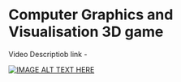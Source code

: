 # Computer Graphics and Visualisation 3D game
Video Descriptiob link -


[![IMAGE ALT TEXT HERE](https://img.youtube.com/vi/YOUTUBE_VIDEO_ID_HERE/0.jpg)]([https://www.youtube.com/watch?v=YOUTUBE_VIDEO_ID_HERE](https://www.youtube.com/playlist?list=PL7SjTPM7lLFs6F967RB5l2yCup1VyCR05))
